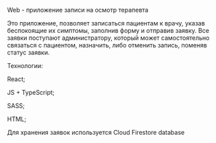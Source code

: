 Web - приложение записи на осмотр терапевта

Это приложение, позволяет записаться пациентам к врачу, указав беспокоящие их симптомы, заполнив форму и отправив заявку. Все заявки поступают администратору, который может самостоятельно связаться с пациентом, назначить, либо отменить запись, поменяв статус заявки.

Технологии:

  React; 
  
  JS + TypeScript;
  
  SASS;
  
  HTML;
  
  Для хранения заявок используется Cloud Firestore database
